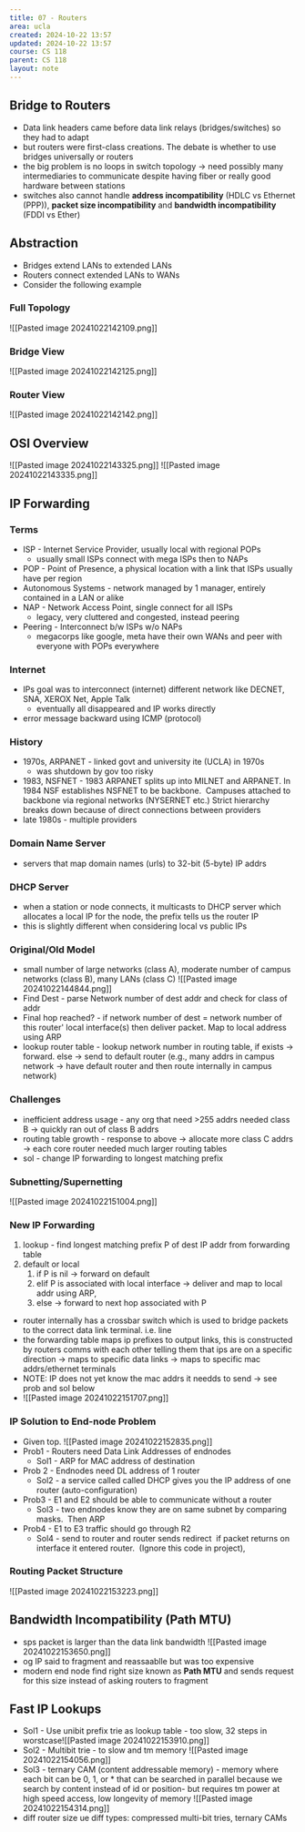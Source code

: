 ```yaml
---
title: 07 - Routers
area: ucla
created: 2024-10-22 13:57
updated: 2024-10-22 13:57
course: CS 118
parent: CS 118
layout: note
---
```

## Bridge to Routers
- Data link headers came before data link relays (bridges/switches) so they had to adapt
- but routers were first-class creations. The debate is whether to use bridges universally or routers
- the big problem is no loops in switch topology -> need possibly many intermediaries to communicate despite having fiber or really good hardware between stations
- switches also cannot handle **address incompatibility** (HDLC vs Ethernet (PPP)), **packet size incompatibility** and **bandwidth incompatibility** (FDDI vs Ether)
## Abstraction
- Bridges extend LANs to extended LANs
- Routers connect extended LANs to WANs
- Consider the following example
### Full Topology
![[Pasted image 20241022142109.png]]
### Bridge View
![[Pasted image 20241022142125.png]]
### Router View
![[Pasted image 20241022142142.png]]


## OSI Overview
![[Pasted image 20241022143325.png]]
![[Pasted image 20241022143335.png]]


## IP Forwarding
### Terms
- ISP - Internet Service Provider, usually local with regional POPs
	- usually small ISPs connect with mega ISPs then to NAPs
- POP - Point of Presence, a physical location with a link that ISPs usually have per region
- Autonomous Systems - network managed by 1 manager, entirely contained in a LAN or alike
- NAP - Network Access Point, single connect for all ISPs
	- legacy, very cluttered and congested, instead peering
- Peering - Interconnect b/w ISPs w/o NAPs
	- megacorps like google, meta have their own WANs and peer with everyone with POPs everywhere
### Internet
- IPs goal was to interconnect (internet) different network like DECNET, SNA, XEROX Net, Apple Talk
	- eventually all disappeared and IP works directly
- error message backward using ICMP (protocol)
### History
- 1970s, ARPANET - linked govt and university ite (UCLA) in 1970s
	- was shutdown by gov too risky
- 1983, NSFNET - 1983 ARPANET splits up into MILNET and ARPANET. In 1984 NSF establishes NSFNET to be backbone.  Campuses attached to backbone via regional networks (NYSERNET etc.) Strict hierarchy breaks down because of direct connections between providers
- late 1980s - multiple providers
### Domain Name Server
- servers that map domain names (urls) to 32-bit (5-byte) IP addrs
### DHCP Server
- when a station or node connects, it multicasts to DHCP server which allocates a local IP for the node, the prefix tells us the router IP
- this is slightly different when considering local vs public IPs
### Original/Old Model
- small number of large networks (class A), moderate number of campus networks (class B), many LANs (class C) ![[Pasted image 20241022144844.png]]
- Find Dest - parse Network number of dest addr and check for class of addr
- Final hop reached? - if network number of dest = network number of this router' local interface(s) then deliver packet. Map to local address using ARP
- lookup router table - lookup network number in routing table, if exists -> forward. else -> send to default router (e.g., many addrs in campus network -> have default router and then route internally in campus network)
### Challenges
- inefficient address usage - any org that need >255 addrs needed class B -> quickly ran out of class B addrs
- routing table growth - response to above -> allocate more class C addrs -> each core router needed much larger routing tables
- sol - change IP forwarding to longest matching prefix

### Subnetting/Supernetting
![[Pasted image 20241022151004.png]]

### New IP Forwarding
1. lookup - find longest matching prefix P of dest IP addr from forwarding table
2. default or local
	1. if P is nil -> forward on default
	2. elif P is associated with local interface -> deliver and map to local addr using ARP,
	3. else -> forward to next hop associated with P
- router internally has a crossbar switch which is used to bridge packets to the correct data link terminal. i.e. line
- the forwarding table maps ip prefixes to output links, this is constructed by routers comms with each other telling them that ips are on a specific direction -> maps to specific data links -> maps to specific mac addrs/ethernet terminals
- NOTE: IP does not yet know the mac addrs it needds to send -> see prob and sol below
- ![[Pasted image 20241022151707.png]]
### IP Solution to End-node Problem
- Given top. ![[Pasted image 20241022152835.png]]
- Prob1 - Routers need Data Link Addresses of endnodes
	- Sol1 - ARP for MAC address of destination
- Prob 2 - Endnodes need DL address of 1 router
	- Sol2 - a service called called DHCP gives you the IP address of one router (auto-configuration)
- Prob3 - E1 and E2 should be able to communicate without a router
	- Sol3 - two endnodes know they are on same subnet by comparing masks.  Then ARP
- Prob4 - E1 to E3 traffic should go through R2
	- Sol4 - send to router and router sends redirect  if packet returns on interface it entered router.  (Ignore this code in project),

### Routing Packet Structure
![[Pasted image 20241022153223.png]]


## Bandwidth Incompatibility (Path MTU)
- sps packet is larger than the data link bandwidth ![[Pasted image 20241022153650.png]]
- og IP said to fragment and reassaablle but was too expensive
- modern end node find right size known as **Path MTU** and sends request for this size instead of asking routers to fragment
## Fast IP Lookups
- Sol1 - Use unibit prefix trie as lookup table - too slow, 32 steps in worstcase![[Pasted image 20241022153910.png]]
- Sol2 - Multibit trie - to slow and tm memory ![[Pasted image 20241022154056.png]]
- Sol3 - ternary CAM (content addressable memory) - memory where each bit can be 0, 1, or \* that can be searched in parallel because we search by content instead of id or position- but requires tm power at high speed access, low longevity of memory ![[Pasted image 20241022154314.png]]
- diff router size ue diff types: compressed multi-bit tries, ternary CAMs
